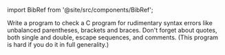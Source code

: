 import BibRef from '@site/src/components/BibRef';

Write a program to check a C program for rudimentary syntax
errors like unbalanced parentheses, brackets and braces. Don't forget about
quotes, both single and double, escape sequences, and comments. (This program
is hard if you do it in full generality.) <BibRef id='KR1988' pages='p. 34'></BibRef>